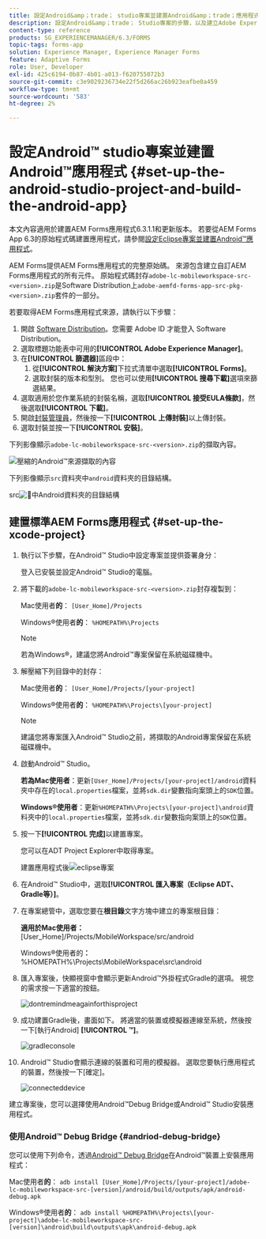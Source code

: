 ```yaml
---
title: 設定Android&amp；trade； studio專案並建置Android&amp；trade；應用程式
description: 設定Android&amp；trade； Studio專案的步驟，以及建立Adobe Experience Manager (AEM) Forms應用程式的安裝程式
content-type: reference
products: SG_EXPERIENCEMANAGER/6.3/FORMS
topic-tags: forms-app
solution: Experience Manager, Experience Manager Forms
feature: Adaptive Forms
role: User, Developer
exl-id: 425c6194-0b87-4b01-a013-f620755072b3
source-git-commit: c3e9029236734e22f5d266ac26b923eafbe0a459
workflow-type: tm+mt
source-wordcount: '583'
ht-degree: 2%

---
```


# 設定Android™ studio專案並建置Android™應用程式 {#set-up-the-android-studio-project-and-build-the-android-app}

本文內容適用於建置AEM Forms應用程式6.3.1.1和更新版本。 若要從AEM Forms App 6.3的原始程式碼建置應用程式，請參閱[設定Eclipse專案並建置Android™應用程式](/help/forms/using/setup-eclipse-project-build-installer.md)。

AEM Forms提供AEM Forms應用程式的完整原始碼。 來源包含建立自訂AEM Forms應用程式的所有元件。 原始程式碼封存`adobe-lc-mobileworkspace-src-<version>.zip`是Software Distribution上`adobe-aemfd-forms-app-src-pkg-<version>.zip`套件的一部分。

若要取得AEM Forms應用程式來源，請執行以下步驟：

1. 開啟 [Software Distribution](https://experience.adobe.com/downloads)。您需要 Adobe ID 才能登入 Software Distribution。
1. 選取標題功能表中可用的&#x200B;**[!UICONTROL Adobe Experience Manager]**。
1. 在&#x200B;**[!UICONTROL 篩選器]**&#x200B;區段中：
   1. 從&#x200B;**[!UICONTROL 解決方案]**&#x200B;下拉式清單中選取&#x200B;**[!UICONTROL Forms]**。
   2. 選取封裝的版本和型別。 您也可以使用&#x200B;**[!UICONTROL 搜尋下載]**&#x200B;選項來篩選結果。
1. 選取適用於您作業系統的封裝名稱，選取&#x200B;**[!UICONTROL 接受EULA條款]**，然後選取&#x200B;**[!UICONTROL 下載]**。
1. 開啟[封裝管理員](https://experienceleague.adobe.com/docs/experience-manager-65-lts/administering/contentmanagement/package-manager.html)，然後按一下&#x200B;**[!UICONTROL 上傳封裝]**&#x200B;以上傳封裝。
1. 選取封裝並按一下&#x200B;**[!UICONTROL 安裝]**。

下列影像顯示`adobe-lc-mobileworkspace-src-<version>.zip`的擷取內容。

![壓縮的Android™來源擷取的內容](assets/mws-content-1.png)

下列影像顯示`src`資料夾中`android`資料夾的目錄結構。

src![&#128279;](assets/android-folder.png)中Android資料夾的目錄結構

## 建置標準AEM Forms應用程式 {#set-up-the-xcode-project}

1. 執行以下步驟，在Android™ Studio中設定專案並提供簽署身分：

   登入已安裝並設定Android™ Studio的電腦。

1. 將下載的`adobe-lc-mobileworkspace-src-<version>.zip`封存複製到：

   Mac使用者&#x200B;**的**： `[User_Home]/Projects`

   Windows®使用者&#x200B;**的**： `%HOMEPATH%\Projects`

   >[!NOTE]
   >
   >若為Windows®，建議您將Android™專案保留在系統磁碟機中。

1. 解壓縮下列目錄中的封存：

   Mac使用者&#x200B;**的**： `[User_Home]/Projects/[your-project]`

   Windows®使用者&#x200B;**的**： `%HOMEPATH%\Projects\[your-project]`

   >[!NOTE]
   >
   >建議您將專案匯入Android™ Studio之前，將擷取的Android專案保留在系統磁碟機中。

1. 啟動Android™ Studio。

   **若為Mac使用者**：更新`[User_Home]/Projects/[your-project]/android`資料夾中存在的`local.properties`檔案，並將`sdk.dir`變數指向案頭上的`SDK`位置。

   **Windows®使用者**：更新`%HOMEPATH%\Projects\[your-project]\android`資料夾中的`local.properties`檔案，並將`sdk.dir`變數指向案頭上的`SDK`位置。

1. 按一下&#x200B;**[!UICONTROL 完成]**&#x200B;以建置專案。

   您可以在ADT Project Explorer中取得專案。

   建置應用程式後![eclipse專案](assets/eclipsebuildmws.png)

1. 在Android™ Studio中，選取&#x200B;**[!UICONTROL 匯入專案（Eclipse ADT、Gradle等）]**。
1. 在專案總管中，選取您要在&#x200B;**根目錄**&#x200B;文字方塊中建立的專案根目錄：

   **適用於Mac使用者：** [User_Home]/Projects/MobileWorkspace/src/android

   Windows®使用者的&#x200B;**：** %HOMEPATH%\Projects\MobileWorkspace\src\android

1. 匯入專案後，快顯視窗中會顯示更新Android™外掛程式Gradle的選項。 視您的需求按一下適當的按鈕。

   ![dontremindmeagainforthisproject](assets/dontremindmeagainforthisproject.png)

1. 成功建置Gradle後，畫面如下。 將適當的裝置或模擬器連線至系統，然後按一下[執行Android] **[!UICONTROL ™]**。

   ![gradleconsole](assets/gradleconsole.png)

1. Android™ Studio會顯示連線的裝置和可用的模擬器。 選取您要執行應用程式的裝置，然後按一下[確定]。**&#x200B;**

   ![connecteddevice](assets/connecteddevice.png)

建立專案後，您可以選擇使用Android™Debug Bridge或Android™ Studio安裝應用程式。

### 使用Android™ Debug Bridge {#andriod-debug-bridge}

您可以使用下列命令，透過[Android™ Debug Bridge](https://developer.android.com/tools/adb)在Android™裝置上安裝應用程式：

Mac使用者&#x200B;**的**： `adb install [User_Home]/Projects/[your-project]/adobe-lc-mobileworkspace-src-[version]/android/build/outputs/apk/android-debug.apk`

Windows®使用者&#x200B;**的**： `adb install %HOMEPATH%\Projects\[your-project]\adobe-lc-mobileworkspace-src-[version]\android\build\outputs\apk\android-debug.apk`
